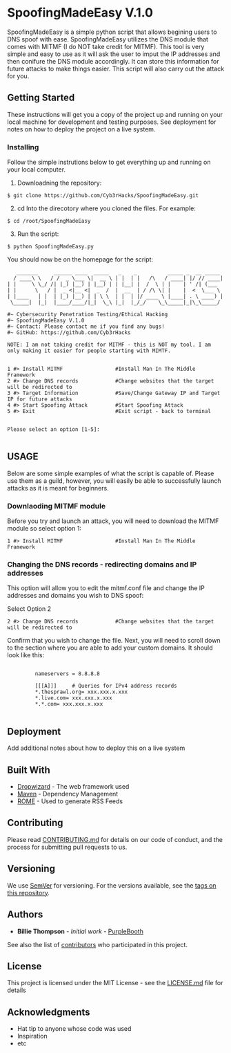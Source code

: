 # SpoofingMadeEasy V.1.0

SpoofingMadeEasy is a simple python script that allows begining users to DNS spoof with ease. SpoofingMadeEasy utilizes the DNS module that comes with MITMF (I do NOT take credit for MITMF). This tool is very simple and easy to use as it will ask the user to imput the IP addresses and then conifure the DNS module accordingly. It can store this information for future attacks to make things easier. This script will also carry out the attack for you. 

## Getting Started

These instructions will get you a copy of the project up and running on your local machine for development and testing purposes. See deployment for notes on how to deploy the project on a live system.

### Installing

Follow the simple instrutions below to get everything up and running on your local computer.

1. Downloadning the repository:

```
$ git clone https://github.com/Cyb3rHacks/SpoofingMadeEasy.git
```

2. cd Into the direcotory where you cloned the files. For example:

```
$ cd /root/SpoofingMadeEasy
```

3. Run the script:
```
$ python SpoofingMadeEasy.py
```

You should now be on the homepage for the script:
```
   _______     ______ ____  _____   _    _          _____ _  __ _____   
  / ____\ \   / /  _ \___ \|  __ \ | |  | |   /\   / ____| |/ // ____|  
| |     \ \_/ /| |_) |__) | |__) | | |__| |  /  \ | |    | ' /| (___    
| |      \   / |  _ <|__ <|  _  /  |  __  | / /\ \| |    |  <  \___ \   
| |____   | |  | |_) |__) | | \ \  | |  | |/ ____ \ |____| . \ ____) |  
 \_____|  |_|  |____/____/|_|  \_\ |_|  |_/_/    \_\_____|_|\_\_____/   

#~ Cybersecurity Penetration Testing/Ethical Hacking                    
#~ SpoofingMadeEasy V.1.0
#~ Contact: Please contact me if you find any bugs!
#~ GitHub: https://github.com/Cyb3rHacks

NOTE: I am not taking credit for MITMF - this is NOT my tool. I am only making it easier for people starting with MIMTF.


1 #> Install MITMF                 #Install Man In The Middle Framework
2 #> Change DNS records            #Change websites that the target will be redirected to
3 #> Target Information            #Save/Change Gateway IP and Target IP for future attacks
4 #> Start Spoofing Attack         #Start Spoofing Attack
5 #> Exit                          #Exit script - back to terminal


Please select an option [1-5]:


```

## USAGE

Below are some simple examples of what the script is capable of. Please use them as a guild, however, you will easily be able to successfully launch attacks as it is meant for beginners.

### Downlaoding MITMF module

Before you try and launch an attack, you will need to download the MITMF module so select option 1:

```
1 #> Install MITMF                 #Install Man In The Middle Framework
```

### Changing the DNS records - redirecting domains and IP addresses

This option will allow you to edit the mitmf.conf file and change the IP addresses and domains you wish to DNS spoof:

Select Option 2
```
2 #> Change DNS records            #Change websites that the target will be redirected to
```
Confirm that you wish to change the file.
Next, you will need to scroll down to the section where you are able to add your custom domains. It should look like this:
```

         nameservers = 8.8.8.8

         [[[A]]]     # Queries for IPv4 address records
         *.thesprawl.org= xxx.xxx.x.xxx
         *.live.com= xxx.xxx.x.xxx
         *.*.com= xxx.xxx.x.xxx


```

## Deployment

Add additional notes about how to deploy this on a live system

## Built With

* [Dropwizard](http://www.dropwizard.io/1.0.2/docs/) - The web framework used
* [Maven](https://maven.apache.org/) - Dependency Management
* [ROME](https://rometools.github.io/rome/) - Used to generate RSS Feeds

## Contributing

Please read [CONTRIBUTING.md](https://gist.github.com/PurpleBooth/b24679402957c63ec426) for details on our code of conduct, and the process for submitting pull requests to us.

## Versioning

We use [SemVer](http://semver.org/) for versioning. For the versions available, see the [tags on this repository](https://github.com/your/project/tags). 

## Authors

* **Billie Thompson** - *Initial work* - [PurpleBooth](https://github.com/PurpleBooth)

See also the list of [contributors](https://github.com/your/project/contributors) who participated in this project.

## License

This project is licensed under the MIT License - see the [LICENSE.md](LICENSE.md) file for details

## Acknowledgments

* Hat tip to anyone whose code was used
* Inspiration
* etc




  
